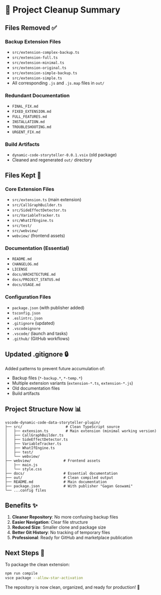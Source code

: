 # 🧹 Project Cleanup Summary

## Files Removed ✅

### Backup Extension Files
- `src/extension-complex-backup.ts`
- `src/extension-full.ts`
- `src/extension-minimal.ts`
- `src/extension-original.ts`
- `src/extension-simple-backup.ts`
- `src/extension-simple.ts`
- All corresponding `.js` and `.js.map` files in `out/`

### Redundant Documentation
- `FINAL_FIX.md`
- `FIXED_EXTENSION.md`
- `FULL_FEATURES.md`
- `INSTALLATION.md`
- `TROUBLESHOOTING.md`
- `URGENT_FIX.md`

### Build Artifacts
- `dynamic-code-storyteller-0.0.1.vsix` (old package)
- Cleaned and regenerated `out/` directory

## Files Kept 📁

### Core Extension Files
- `src/extension.ts` (main extension)
- `src/CallGraphBuilder.ts`
- `src/SideEffectDetector.ts`
- `src/VariableTracker.ts`
- `src/WhatIfEngine.ts`
- `src/test/`
- `src/webview/`
- `webview/` (frontend assets)

### Documentation (Essential)
- `README.md`
- `CHANGELOG.md`
- `LICENSE`
- `docs/ARCHITECTURE.md`
- `docs/PROJECT_STATUS.md`
- `docs/USAGE.md`

### Configuration Files
- `package.json` (with publisher added)
- `tsconfig.json`
- `.eslintrc.json`
- `.gitignore` (updated)
- `.vscodeignore`
- `.vscode/` (launch and tasks)
- `.github/` (GitHub workflows)

## Updated .gitignore 🔒

Added patterns to prevent future accumulation of:
- Backup files (`*-backup.*`, `*-temp.*`)
- Multiple extension variants (`extension-*.ts`, `extension-*.js`)
- Old documentation files
- Build artifacts

## Project Structure Now 📊

```
vscode-dynamic-code-data-storyteller-plugin/
├── src/                    # Clean TypeScript source
│   ├── extension.ts        # Main extension (minimal working version)
│   ├── CallGraphBuilder.ts
│   ├── SideEffectDetector.ts
│   ├── VariableTracker.ts
│   ├── WhatIfEngine.ts
│   ├── test/
│   └── webview/
├── webview/               # Frontend assets
│   ├── main.js
│   └── style.css
├── docs/                  # Essential documentation
├── out/                   # Clean compiled output
├── README.md              # Main documentation
├── package.json           # With publisher "Gagan Goswami"
└── ...config files
```

## Benefits ✨

1. **Cleaner Repository**: No more confusing backup files
2. **Easier Navigation**: Clear file structure
3. **Reduced Size**: Smaller clone and package size
4. **Better Git History**: No tracking of temporary files
5. **Professional**: Ready for GitHub and marketplace publication

## Next Steps 🚀

To package the clean extension:
```bash
npm run compile
vsce package --allow-star-activation
```

The repository is now clean, organized, and ready for production! 🎉
